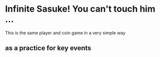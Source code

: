 # Infinite Sasuke! You can't touch him ...
This is the same player and coin game in a very simple way 
## as a practice for key events 
